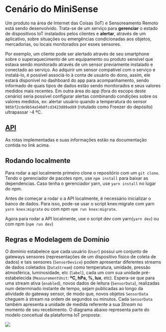 # Cenário do MiniSense

Um produto na área de Internet das Coisas (IoT) e Sensoreamento Remoto está sendo desenvolvido. Trata-se de um serviço para **gerenciar** o estado de dispositivos IoT instalados pelos clientes e **alertar**, através de um aplicativo, sobre situações ou emergências condicionadas aos objetos, mercadorias, ou locais monitorados por esses sensores.

Por exemplo, um cliente pode ser alertado através de seu smartphone sobre o superaquecimento de um equipamento ou produto sensível que estava sendo monitorado através de um sensor previamente instalado e conectado ao serviço. Ao adquirir um sensor compatível com o serviço e instalá-lo, é possível associá-lo à conta de usuário do dono, assim, ele estará disponível no dashboard do app para acompanhamento, sendo informado de quais tipos de dados estão sendo monitorados e seus valores medidos mais recentes. Em outra área do app (fora do escopo deste cenário) seria possível configurar alertas combinando condições sobre os valores medidos, ex: alertar usuário quando a temperatura do  sensor `985bf2cde9b54a54b8fcd3423d89ad89` (rotulado como Freezer do depósito) ultrapassar -4 ºC.

## [API](https://app.swaggerhub.com/apis-docs/Victor0am/MiniSense/1.0.0)

As rotas implementadas e suas informações estão na documentação contida no link acima.

## Rodando localmente

Para rodar a api localmente primeiro clone o repositório com um `git clone`.
Tendo o gerenciador de pacotes npm, use `npm install` para baixar as dependencias.
Caso tenha o gerenciador yarn, use `yarn install` no lugar do npm.

Antes de começar a rodar o a API localmente, é necessário inicializar o banco de dados. Para isso, pode-se usar o script knex:migrate com yarn `yarn knex:migrate` ou com npm `npm run knex:migrate`.

Agora para rodar a API localmente, use o script dev com yarn(`yarn dev`) ou com npm (`npm run dev`)

## Regras e Modelagem de Domínio

O domínio estabelece que cada usuário (`User`) possui um conjunto de gateways sensores (representações de um dispositivo físico de coleta de dados) e tais sensores (`SensorDevice`) podem apresentar diferentes streams de dados coletados (`DataStream`) como temperatura, umidade, pressão atmosférica, luminosidade, etc (`label`), cada um com sua unidade pré-estabelecida (`MeasurementUnit`: **ºC, hPa, %, lux**, etc). Espera-se que para uma stream ativa (`enabled`), novos dados de leitura (`SensorData`), realizadas num determinado instante de tempo, sejam publicadas ao longo da atividade do gateway sensor, de modo que, novos objetos `SensorData` cheguem à stream na ordem de segundos ou minutos. Cada `SensorData` também apresenta a unidade de medida referente a sua *Stream* no momento de seu recebimento. O diagrama abaixo representa parte do modelo conceitual da plataforma IoT proposta:

![](https://hackmd.io/_uploads/SyPYP2DqO.png)

<!--

@startuml
!theme plain
skinparam shadowing false
class User {
 -username : string
 -email : string
}
class SensorDevice {
 -key : string
 -label : string
 -description : string
}
class DataStream {
 -key : string
 -label : string
 -enabled : boolean
}

class MeasurementUnit {
-symbol : string
-description: string
}

class SensorData {
-timestamp : datetime
-value : double
}

User "1" *-> "devices *" SensorDevice : has >
SensorDevice "1" *-> "streams *" DataStream : has >
DataStream "*" -up-> "unit 1" MeasurementUnit
DataStream "1" *-> "*" SensorData : collects >
SensorData "*" -up-> "unit 1" MeasurementUnit
@enduml

-->
